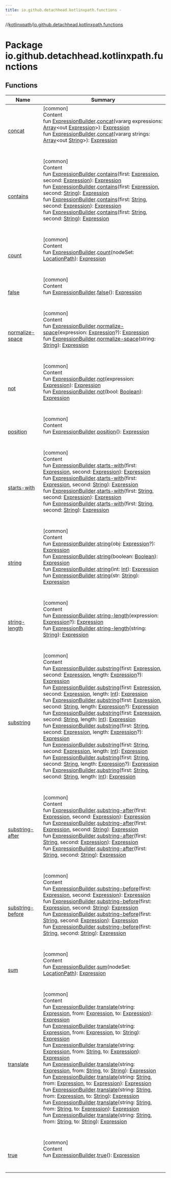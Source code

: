 ```yaml
---
title: io.github.detachhead.kotlinxpath.functions -
---
```

//[kotlinxpath](../index.md)/[io.github.detachhead.kotlinxpath.functions](index.md)



# Package io.github.detachhead.kotlinxpath.functions  


## Functions  
  
|  Name|  Summary| 
|---|---|
| [concat](concat.md)| [common]  <br>Content  <br>fun [ExpressionBuilder](../io.github.detachhead.kotlinxpath.components/-expression-builder/index.md).[concat](concat.md)(vararg expressions: [Array](https://kotlinlang.org/api/latest/jvm/stdlib/kotlin/-array/index.html)<out [Expression](../io.github.detachhead.kotlinxpath.components/-expression/index.md)>): [Expression](../io.github.detachhead.kotlinxpath.components/-expression/index.md)  <br>fun [ExpressionBuilder](../io.github.detachhead.kotlinxpath.components/-expression-builder/index.md).[concat](concat.md)(vararg strings: [Array](https://kotlinlang.org/api/latest/jvm/stdlib/kotlin/-array/index.html)<out [String](https://kotlinlang.org/api/latest/jvm/stdlib/kotlin/-string/index.html)>): [Expression](../io.github.detachhead.kotlinxpath.components/-expression/index.md)  <br><br><br>
| [contains](contains.md)| [common]  <br>Content  <br>fun [ExpressionBuilder](../io.github.detachhead.kotlinxpath.components/-expression-builder/index.md).[contains](contains.md)(first: [Expression](../io.github.detachhead.kotlinxpath.components/-expression/index.md), second: [Expression](../io.github.detachhead.kotlinxpath.components/-expression/index.md)): [Expression](../io.github.detachhead.kotlinxpath.components/-expression/index.md)  <br>fun [ExpressionBuilder](../io.github.detachhead.kotlinxpath.components/-expression-builder/index.md).[contains](contains.md)(first: [Expression](../io.github.detachhead.kotlinxpath.components/-expression/index.md), second: [String](https://kotlinlang.org/api/latest/jvm/stdlib/kotlin/-string/index.html)): [Expression](../io.github.detachhead.kotlinxpath.components/-expression/index.md)  <br>fun [ExpressionBuilder](../io.github.detachhead.kotlinxpath.components/-expression-builder/index.md).[contains](contains.md)(first: [String](https://kotlinlang.org/api/latest/jvm/stdlib/kotlin/-string/index.html), second: [Expression](../io.github.detachhead.kotlinxpath.components/-expression/index.md)): [Expression](../io.github.detachhead.kotlinxpath.components/-expression/index.md)  <br>fun [ExpressionBuilder](../io.github.detachhead.kotlinxpath.components/-expression-builder/index.md).[contains](contains.md)(first: [String](https://kotlinlang.org/api/latest/jvm/stdlib/kotlin/-string/index.html), second: [String](https://kotlinlang.org/api/latest/jvm/stdlib/kotlin/-string/index.html)): [Expression](../io.github.detachhead.kotlinxpath.components/-expression/index.md)  <br><br><br>
| [count](count.md)| [common]  <br>Content  <br>fun [ExpressionBuilder](../io.github.detachhead.kotlinxpath.components/-expression-builder/index.md).[count](count.md)(nodeSet: [LocationPath](../io.github.detachhead.kotlinxpath.components/-location-path/index.md)): [Expression](../io.github.detachhead.kotlinxpath.components/-expression/index.md)  <br><br><br>
| [false](false.md)| [common]  <br>Content  <br>fun [ExpressionBuilder](../io.github.detachhead.kotlinxpath.components/-expression-builder/index.md).[false](false.md)(): [Expression](../io.github.detachhead.kotlinxpath.components/-expression/index.md)  <br><br><br>
| [normalize-space](normalize-space.md)| [common]  <br>Content  <br>fun [ExpressionBuilder](../io.github.detachhead.kotlinxpath.components/-expression-builder/index.md).[normalize-space](normalize-space.md)(expression: [Expression](../io.github.detachhead.kotlinxpath.components/-expression/index.md)?): [Expression](../io.github.detachhead.kotlinxpath.components/-expression/index.md)  <br>fun [ExpressionBuilder](../io.github.detachhead.kotlinxpath.components/-expression-builder/index.md).[normalize-space](normalize-space.md)(string: [String](https://kotlinlang.org/api/latest/jvm/stdlib/kotlin/-string/index.html)): [Expression](../io.github.detachhead.kotlinxpath.components/-expression/index.md)  <br><br><br>
| [not](not.md)| [common]  <br>Content  <br>fun [ExpressionBuilder](../io.github.detachhead.kotlinxpath.components/-expression-builder/index.md).[not](not.md)(expression: [Expression](../io.github.detachhead.kotlinxpath.components/-expression/index.md)): [Expression](../io.github.detachhead.kotlinxpath.components/-expression/index.md)  <br>fun [ExpressionBuilder](../io.github.detachhead.kotlinxpath.components/-expression-builder/index.md).[not](not.md)(bool: [Boolean](https://kotlinlang.org/api/latest/jvm/stdlib/kotlin/-boolean/index.html)): [Expression](../io.github.detachhead.kotlinxpath.components/-expression/index.md)  <br><br><br>
| [position](position.md)| [common]  <br>Content  <br>fun [ExpressionBuilder](../io.github.detachhead.kotlinxpath.components/-expression-builder/index.md).[position](position.md)(): [Expression](../io.github.detachhead.kotlinxpath.components/-expression/index.md)  <br><br><br>
| [starts-with](starts-with.md)| [common]  <br>Content  <br>fun [ExpressionBuilder](../io.github.detachhead.kotlinxpath.components/-expression-builder/index.md).[starts-with](starts-with.md)(first: [Expression](../io.github.detachhead.kotlinxpath.components/-expression/index.md), second: [Expression](../io.github.detachhead.kotlinxpath.components/-expression/index.md)): [Expression](../io.github.detachhead.kotlinxpath.components/-expression/index.md)  <br>fun [ExpressionBuilder](../io.github.detachhead.kotlinxpath.components/-expression-builder/index.md).[starts-with](starts-with.md)(first: [Expression](../io.github.detachhead.kotlinxpath.components/-expression/index.md), second: [String](https://kotlinlang.org/api/latest/jvm/stdlib/kotlin/-string/index.html)): [Expression](../io.github.detachhead.kotlinxpath.components/-expression/index.md)  <br>fun [ExpressionBuilder](../io.github.detachhead.kotlinxpath.components/-expression-builder/index.md).[starts-with](starts-with.md)(first: [String](https://kotlinlang.org/api/latest/jvm/stdlib/kotlin/-string/index.html), second: [Expression](../io.github.detachhead.kotlinxpath.components/-expression/index.md)): [Expression](../io.github.detachhead.kotlinxpath.components/-expression/index.md)  <br>fun [ExpressionBuilder](../io.github.detachhead.kotlinxpath.components/-expression-builder/index.md).[starts-with](starts-with.md)(first: [String](https://kotlinlang.org/api/latest/jvm/stdlib/kotlin/-string/index.html), second: [String](https://kotlinlang.org/api/latest/jvm/stdlib/kotlin/-string/index.html)): [Expression](../io.github.detachhead.kotlinxpath.components/-expression/index.md)  <br><br><br>
| [string](string.md)| [common]  <br>Content  <br>fun [ExpressionBuilder](../io.github.detachhead.kotlinxpath.components/-expression-builder/index.md).[string](string.md)(obj: [Expression](../io.github.detachhead.kotlinxpath.components/-expression/index.md)?): [Expression](../io.github.detachhead.kotlinxpath.components/-expression/index.md)  <br>fun [ExpressionBuilder](../io.github.detachhead.kotlinxpath.components/-expression-builder/index.md).[string](string.md)(boolean: [Boolean](https://kotlinlang.org/api/latest/jvm/stdlib/kotlin/-boolean/index.html)): [Expression](../io.github.detachhead.kotlinxpath.components/-expression/index.md)  <br>fun [ExpressionBuilder](../io.github.detachhead.kotlinxpath.components/-expression-builder/index.md).[string](string.md)(int: [Int](https://kotlinlang.org/api/latest/jvm/stdlib/kotlin/-int/index.html)): [Expression](../io.github.detachhead.kotlinxpath.components/-expression/index.md)  <br>fun [ExpressionBuilder](../io.github.detachhead.kotlinxpath.components/-expression-builder/index.md).[string](string.md)(str: [String](https://kotlinlang.org/api/latest/jvm/stdlib/kotlin/-string/index.html)): [Expression](../io.github.detachhead.kotlinxpath.components/-expression/index.md)  <br><br><br>
| [string-length](string-length.md)| [common]  <br>Content  <br>fun [ExpressionBuilder](../io.github.detachhead.kotlinxpath.components/-expression-builder/index.md).[string-length](string-length.md)(expression: [Expression](../io.github.detachhead.kotlinxpath.components/-expression/index.md)?): [Expression](../io.github.detachhead.kotlinxpath.components/-expression/index.md)  <br>fun [ExpressionBuilder](../io.github.detachhead.kotlinxpath.components/-expression-builder/index.md).[string-length](string-length.md)(string: [String](https://kotlinlang.org/api/latest/jvm/stdlib/kotlin/-string/index.html)): [Expression](../io.github.detachhead.kotlinxpath.components/-expression/index.md)  <br><br><br>
| [substring](substring.md)| [common]  <br>Content  <br>fun [ExpressionBuilder](../io.github.detachhead.kotlinxpath.components/-expression-builder/index.md).[substring](substring.md)(first: [Expression](../io.github.detachhead.kotlinxpath.components/-expression/index.md), second: [Expression](../io.github.detachhead.kotlinxpath.components/-expression/index.md), length: [Expression](../io.github.detachhead.kotlinxpath.components/-expression/index.md)?): [Expression](../io.github.detachhead.kotlinxpath.components/-expression/index.md)  <br>fun [ExpressionBuilder](../io.github.detachhead.kotlinxpath.components/-expression-builder/index.md).[substring](substring.md)(first: [Expression](../io.github.detachhead.kotlinxpath.components/-expression/index.md), second: [Expression](../io.github.detachhead.kotlinxpath.components/-expression/index.md), length: [Int](https://kotlinlang.org/api/latest/jvm/stdlib/kotlin/-int/index.html)): [Expression](../io.github.detachhead.kotlinxpath.components/-expression/index.md)  <br>fun [ExpressionBuilder](../io.github.detachhead.kotlinxpath.components/-expression-builder/index.md).[substring](substring.md)(first: [Expression](../io.github.detachhead.kotlinxpath.components/-expression/index.md), second: [String](https://kotlinlang.org/api/latest/jvm/stdlib/kotlin/-string/index.html), length: [Expression](../io.github.detachhead.kotlinxpath.components/-expression/index.md)?): [Expression](../io.github.detachhead.kotlinxpath.components/-expression/index.md)  <br>fun [ExpressionBuilder](../io.github.detachhead.kotlinxpath.components/-expression-builder/index.md).[substring](substring.md)(first: [Expression](../io.github.detachhead.kotlinxpath.components/-expression/index.md), second: [String](https://kotlinlang.org/api/latest/jvm/stdlib/kotlin/-string/index.html), length: [Int](https://kotlinlang.org/api/latest/jvm/stdlib/kotlin/-int/index.html)): [Expression](../io.github.detachhead.kotlinxpath.components/-expression/index.md)  <br>fun [ExpressionBuilder](../io.github.detachhead.kotlinxpath.components/-expression-builder/index.md).[substring](substring.md)(first: [String](https://kotlinlang.org/api/latest/jvm/stdlib/kotlin/-string/index.html), second: [Expression](../io.github.detachhead.kotlinxpath.components/-expression/index.md), length: [Expression](../io.github.detachhead.kotlinxpath.components/-expression/index.md)?): [Expression](../io.github.detachhead.kotlinxpath.components/-expression/index.md)  <br>fun [ExpressionBuilder](../io.github.detachhead.kotlinxpath.components/-expression-builder/index.md).[substring](substring.md)(first: [String](https://kotlinlang.org/api/latest/jvm/stdlib/kotlin/-string/index.html), second: [Expression](../io.github.detachhead.kotlinxpath.components/-expression/index.md), length: [Int](https://kotlinlang.org/api/latest/jvm/stdlib/kotlin/-int/index.html)): [Expression](../io.github.detachhead.kotlinxpath.components/-expression/index.md)  <br>fun [ExpressionBuilder](../io.github.detachhead.kotlinxpath.components/-expression-builder/index.md).[substring](substring.md)(first: [String](https://kotlinlang.org/api/latest/jvm/stdlib/kotlin/-string/index.html), second: [String](https://kotlinlang.org/api/latest/jvm/stdlib/kotlin/-string/index.html), length: [Expression](../io.github.detachhead.kotlinxpath.components/-expression/index.md)?): [Expression](../io.github.detachhead.kotlinxpath.components/-expression/index.md)  <br>fun [ExpressionBuilder](../io.github.detachhead.kotlinxpath.components/-expression-builder/index.md).[substring](substring.md)(first: [String](https://kotlinlang.org/api/latest/jvm/stdlib/kotlin/-string/index.html), second: [String](https://kotlinlang.org/api/latest/jvm/stdlib/kotlin/-string/index.html), length: [Int](https://kotlinlang.org/api/latest/jvm/stdlib/kotlin/-int/index.html)): [Expression](../io.github.detachhead.kotlinxpath.components/-expression/index.md)  <br><br><br>
| [substring-after](substring-after.md)| [common]  <br>Content  <br>fun [ExpressionBuilder](../io.github.detachhead.kotlinxpath.components/-expression-builder/index.md).[substring-after](substring-after.md)(first: [Expression](../io.github.detachhead.kotlinxpath.components/-expression/index.md), second: [Expression](../io.github.detachhead.kotlinxpath.components/-expression/index.md)): [Expression](../io.github.detachhead.kotlinxpath.components/-expression/index.md)  <br>fun [ExpressionBuilder](../io.github.detachhead.kotlinxpath.components/-expression-builder/index.md).[substring-after](substring-after.md)(first: [Expression](../io.github.detachhead.kotlinxpath.components/-expression/index.md), second: [String](https://kotlinlang.org/api/latest/jvm/stdlib/kotlin/-string/index.html)): [Expression](../io.github.detachhead.kotlinxpath.components/-expression/index.md)  <br>fun [ExpressionBuilder](../io.github.detachhead.kotlinxpath.components/-expression-builder/index.md).[substring-after](substring-after.md)(first: [String](https://kotlinlang.org/api/latest/jvm/stdlib/kotlin/-string/index.html), second: [Expression](../io.github.detachhead.kotlinxpath.components/-expression/index.md)): [Expression](../io.github.detachhead.kotlinxpath.components/-expression/index.md)  <br>fun [ExpressionBuilder](../io.github.detachhead.kotlinxpath.components/-expression-builder/index.md).[substring-after](substring-after.md)(first: [String](https://kotlinlang.org/api/latest/jvm/stdlib/kotlin/-string/index.html), second: [String](https://kotlinlang.org/api/latest/jvm/stdlib/kotlin/-string/index.html)): [Expression](../io.github.detachhead.kotlinxpath.components/-expression/index.md)  <br><br><br>
| [substring-before](substring-before.md)| [common]  <br>Content  <br>fun [ExpressionBuilder](../io.github.detachhead.kotlinxpath.components/-expression-builder/index.md).[substring-before](substring-before.md)(first: [Expression](../io.github.detachhead.kotlinxpath.components/-expression/index.md), second: [Expression](../io.github.detachhead.kotlinxpath.components/-expression/index.md)): [Expression](../io.github.detachhead.kotlinxpath.components/-expression/index.md)  <br>fun [ExpressionBuilder](../io.github.detachhead.kotlinxpath.components/-expression-builder/index.md).[substring-before](substring-before.md)(first: [Expression](../io.github.detachhead.kotlinxpath.components/-expression/index.md), second: [String](https://kotlinlang.org/api/latest/jvm/stdlib/kotlin/-string/index.html)): [Expression](../io.github.detachhead.kotlinxpath.components/-expression/index.md)  <br>fun [ExpressionBuilder](../io.github.detachhead.kotlinxpath.components/-expression-builder/index.md).[substring-before](substring-before.md)(first: [String](https://kotlinlang.org/api/latest/jvm/stdlib/kotlin/-string/index.html), second: [Expression](../io.github.detachhead.kotlinxpath.components/-expression/index.md)): [Expression](../io.github.detachhead.kotlinxpath.components/-expression/index.md)  <br>fun [ExpressionBuilder](../io.github.detachhead.kotlinxpath.components/-expression-builder/index.md).[substring-before](substring-before.md)(first: [String](https://kotlinlang.org/api/latest/jvm/stdlib/kotlin/-string/index.html), second: [String](https://kotlinlang.org/api/latest/jvm/stdlib/kotlin/-string/index.html)): [Expression](../io.github.detachhead.kotlinxpath.components/-expression/index.md)  <br><br><br>
| [sum](sum.md)| [common]  <br>Content  <br>fun [ExpressionBuilder](../io.github.detachhead.kotlinxpath.components/-expression-builder/index.md).[sum](sum.md)(nodeSet: [LocationPath](../io.github.detachhead.kotlinxpath.components/-location-path/index.md)): [Expression](../io.github.detachhead.kotlinxpath.components/-expression/index.md)  <br><br><br>
| [translate](translate.md)| [common]  <br>Content  <br>fun [ExpressionBuilder](../io.github.detachhead.kotlinxpath.components/-expression-builder/index.md).[translate](translate.md)(string: [Expression](../io.github.detachhead.kotlinxpath.components/-expression/index.md), from: [Expression](../io.github.detachhead.kotlinxpath.components/-expression/index.md), to: [Expression](../io.github.detachhead.kotlinxpath.components/-expression/index.md)): [Expression](../io.github.detachhead.kotlinxpath.components/-expression/index.md)  <br>fun [ExpressionBuilder](../io.github.detachhead.kotlinxpath.components/-expression-builder/index.md).[translate](translate.md)(string: [Expression](../io.github.detachhead.kotlinxpath.components/-expression/index.md), from: [Expression](../io.github.detachhead.kotlinxpath.components/-expression/index.md), to: [String](https://kotlinlang.org/api/latest/jvm/stdlib/kotlin/-string/index.html)): [Expression](../io.github.detachhead.kotlinxpath.components/-expression/index.md)  <br>fun [ExpressionBuilder](../io.github.detachhead.kotlinxpath.components/-expression-builder/index.md).[translate](translate.md)(string: [Expression](../io.github.detachhead.kotlinxpath.components/-expression/index.md), from: [String](https://kotlinlang.org/api/latest/jvm/stdlib/kotlin/-string/index.html), to: [Expression](../io.github.detachhead.kotlinxpath.components/-expression/index.md)): [Expression](../io.github.detachhead.kotlinxpath.components/-expression/index.md)  <br>fun [ExpressionBuilder](../io.github.detachhead.kotlinxpath.components/-expression-builder/index.md).[translate](translate.md)(string: [Expression](../io.github.detachhead.kotlinxpath.components/-expression/index.md), from: [String](https://kotlinlang.org/api/latest/jvm/stdlib/kotlin/-string/index.html), to: [String](https://kotlinlang.org/api/latest/jvm/stdlib/kotlin/-string/index.html)): [Expression](../io.github.detachhead.kotlinxpath.components/-expression/index.md)  <br>fun [ExpressionBuilder](../io.github.detachhead.kotlinxpath.components/-expression-builder/index.md).[translate](translate.md)(string: [String](https://kotlinlang.org/api/latest/jvm/stdlib/kotlin/-string/index.html), from: [Expression](../io.github.detachhead.kotlinxpath.components/-expression/index.md), to: [Expression](../io.github.detachhead.kotlinxpath.components/-expression/index.md)): [Expression](../io.github.detachhead.kotlinxpath.components/-expression/index.md)  <br>fun [ExpressionBuilder](../io.github.detachhead.kotlinxpath.components/-expression-builder/index.md).[translate](translate.md)(string: [String](https://kotlinlang.org/api/latest/jvm/stdlib/kotlin/-string/index.html), from: [Expression](../io.github.detachhead.kotlinxpath.components/-expression/index.md), to: [String](https://kotlinlang.org/api/latest/jvm/stdlib/kotlin/-string/index.html)): [Expression](../io.github.detachhead.kotlinxpath.components/-expression/index.md)  <br>fun [ExpressionBuilder](../io.github.detachhead.kotlinxpath.components/-expression-builder/index.md).[translate](translate.md)(string: [String](https://kotlinlang.org/api/latest/jvm/stdlib/kotlin/-string/index.html), from: [String](https://kotlinlang.org/api/latest/jvm/stdlib/kotlin/-string/index.html), to: [Expression](../io.github.detachhead.kotlinxpath.components/-expression/index.md)): [Expression](../io.github.detachhead.kotlinxpath.components/-expression/index.md)  <br>fun [ExpressionBuilder](../io.github.detachhead.kotlinxpath.components/-expression-builder/index.md).[translate](translate.md)(string: [String](https://kotlinlang.org/api/latest/jvm/stdlib/kotlin/-string/index.html), from: [String](https://kotlinlang.org/api/latest/jvm/stdlib/kotlin/-string/index.html), to: [String](https://kotlinlang.org/api/latest/jvm/stdlib/kotlin/-string/index.html)): [Expression](../io.github.detachhead.kotlinxpath.components/-expression/index.md)  <br><br><br>
| [true](true.md)| [common]  <br>Content  <br>fun [ExpressionBuilder](../io.github.detachhead.kotlinxpath.components/-expression-builder/index.md).[true](true.md)(): [Expression](../io.github.detachhead.kotlinxpath.components/-expression/index.md)  <br><br><br>

